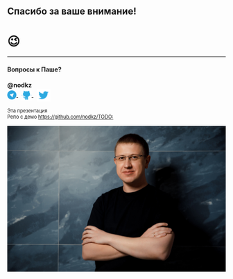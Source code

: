 ## Спасибо за ваше внимание!

# 😉

-----

#### Вопросы к Паше? <!-- .element: class="orange" -->

<div style="font-size: 1em; font-weight: bold">@nodkz</div>

<div>
  <a href="https://t.me/nodkz" target="_blank">
    <img src="../assets/logo/telegram.png" style="height: 1.5em; border: none; background: none; box-shadow: none; vertical-align: middle;" class="plain" />
  </a>
  &nbsp;
  <a href="https://github.com/nodkz" target="_blank">
    <img src="../assets/logo/github.png" style="height: 1.7em; border: none; background: none; box-shadow: none; vertical-align: middle;" class="plain" />
  </a>
  &nbsp;
  <a href="https://twitter.com/nodkz" target="_blank">
    <img src="../assets/logo/twitter.png" style="height: 2.2em; border: none; background: none; box-shadow: none; vertical-align: middle;" />
  </a>
</div>

<div style="font-size: 0.8em !important">
  <br />Эта презентация <a href="http://bit.ly/module-federation" target="_blank"></a>
  <br />Репо с демо <a href="https://github.com/nodkz/TODO:" target="_blank">https://github.com/nodkz/TODO:</a>
</div>

![Photo](../assets/nodkz-photo.jpg) <!-- .element: style="max-width: 400px; border: none" -->
